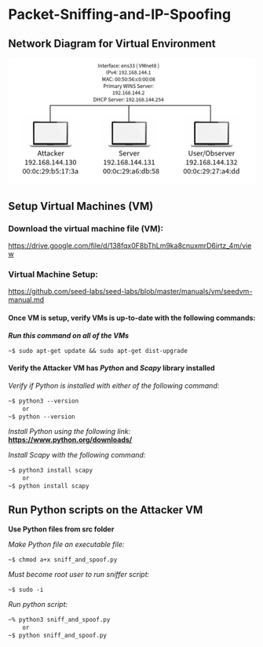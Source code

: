 # Packet-Sniffing-and-IP-Spoofing

## Network Diagram for Virtual Environment
![Alt text](imgs/4309_network_diagram.png)

## Setup Virtual Machines (VM)
### Download the virtual machine file (VM):
https://drive.google.com/file/d/138fqx0F8bThLm9ka8cnuxmrD6irtz_4m/view

### Virtual Machine Setup:
https://github.com/seed-labs/seed-labs/blob/master/manuals/vm/seedvm-manual.md

#### Once VM is setup, verify VMs is up-to-date with the following commands: 
***Run this command on all of the VMs***
 ```console
 ~$ sudo apt-get update && sudo apt-get dist-upgrade
 ```

#### Verify the **Attacker** VM has ***Python*** and ***Scapy*** library installed
*Verify if Python is installed with either of the following command:*
```console
~$ python3 --version 
    or
~$ python --version
```
*Install Python using the following link:*
**https://www.python.org/downloads/**

*Install Scapy with the following command:*
```console
~$ python3 install scapy
    or
~$ python install scapy
```

## Run Python scripts on the Attacker VM
**Use Python files from src folder**

*Make Python file an executable file:* 
```console
~$ chmod a+x sniff_and_spoof.py
```

*Must become root user to run sniffer script:*
```console
~$ sudo -i
```
*Run python script:*
```console
~% python3 sniff_and_spoof.py
    or
~$ python sniff_and_spoof.py
```